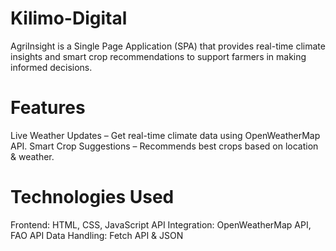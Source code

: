 # Kilimo-Digital
AgriInsight is a Single Page Application (SPA) that provides real-time climate insights and smart crop recommendations to support farmers in making informed decisions.
# Features
Live Weather Updates – Get real-time climate data using OpenWeatherMap API.
Smart Crop Suggestions – Recommends best crops based on location & weather.

# Technologies Used
Frontend: HTML, CSS, JavaScript
API Integration: OpenWeatherMap API, FAO API
Data Handling: Fetch API & JSON


